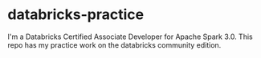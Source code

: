 # databricks-practice

I'm a Databricks Certified Associate Developer for Apache Spark 3.0.
This repo has my practice work on the databricks community edition.

